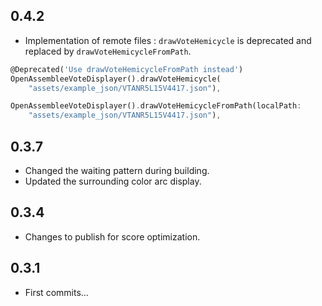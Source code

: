 ## 0.4.2

* Implementation of remote files : ```drawVoteHemicycle``` is deprecated and replaced by ```drawVoteHemicycleFromPath```.
```dart
@Deprecated('Use drawVoteHemicycleFromPath instead')
OpenAssembleeVoteDisplayer().drawVoteHemicycle(
    "assets/example_json/VTANR5L15V4417.json"),

OpenAssembleeVoteDisplayer().drawVoteHemicycleFromPath(localPath:
    "assets/example_json/VTANR5L15V4417.json"),
```

## 0.3.7

* Changed the waiting pattern during building.
* Updated the surrounding color arc display.

## 0.3.4

* Changes to publish for score optimization.

## 0.3.1

* First commits...